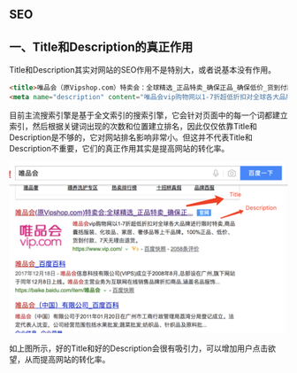 
SEO
---

## 一、Title和Description的真正作用

Title和Description其实对网站的SEO作用不是特别大，或者说基本没有作用。

```HTML
<title>唯品会（原Vipshop.com）特卖会：全球精选_正品特卖_确保正品_确保低价_货到付款</title>
<meta name="description" content="唯品会vip购物网以1-7折超低折扣对全球各大品牌进行限时特卖，商品囊括服装、化妆品、家居、奢侈品等上千品牌。100%正品、低价、货到付款、7天无理由退货。" />
```

目前主流搜索引擎是基于全文索引的搜索引擎，它会针对页面中的每一个词都建立索引，然后根据关键词出现的次数和位置建立排名，因此仅仅依靠Title和Description是不够的，它对网站排名影响非常小。但这并不代表Title和Description不重要，它们的真正作用其实是提高网站的转化率。

![](https://raw.githubusercontent.com/Bian2017/ReactSSR/master/docs/img/title.png)

如上图所示，好的Title和好的Description会很有吸引力，可以增加用户点击欲望，从而提高网站的转化率。 